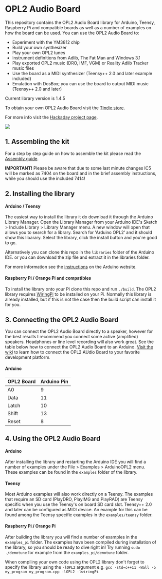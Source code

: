 # OPL2 Audio Board
This repository contains the OPL2 Audio Board library for Arduino, Teensy, Raspberry Pi and compatible boards as well as a number of examples on how the board can be used. You can use the OPL2 Audio Board to:
* Experiment with the YM3812 chip
* Build your own synthesizer
* Play your own OPL2 tunes
* Instrument definitions from Adlib, The Fat Man and Windows 3.1
* Play exported OPL2 music (DRO, IMF, VGM) or Reality Adlib Tracker music files
* Use the board as a MIDI synthesizer (Teensy++ 2.0 and later example included)
* Emulation with DosBox; you can use the board to output MIDI music (Teensy++ 2.0 and later)

Current library version is 1.4.5

To obtain your own OPL2 Audio Board visit the [Tindie store](https://www.tindie.com/products/DhrBaksteen/opl2-audio-board/).

For more info visit the [Hackaday project page](https://hackaday.io/project/18995-opl2-audio-board-for-arduino-raspberry-pi).

![](https://raw.githubusercontent.com/DhrBaksteen/ArduinoOPL2/master/extra/OPL2_board.jpg)


## 1. Assembling the kit
For a step by step guide on how to assemble the kit please read the [Assembly guide](https://github.com/DhrBaksteen/ArduinoOPL2/blob/master/assembling.md).

**IMPORTANT!**
Please be aware that due to some last minute changes IC5 will be marked as 7404 on the board and in the brief assembly instructions, while you should use the included 7414!


## 2. Installing the library
#### Arduino / Teensy
The easiest way to install the library it do download it through the Arduino Library Manager. Open the Library Manager from your Arduino IDE's Sketch > Include Library > Library Manager menu. A new window will open that allows you to search for a library. Search for 'Arduino OPL2' and it should show this libarary. Select the library, click the install button and you're good to go.

Alternatively you can clone this repo in the `libraries` folder of the Arduino IDE. or you can download the zip file and extract it in the libraries folder.

For more information see the [instructions](https://www.arduino.cc/en/Guide/Libraries) on the Arduino website.

#### Raspberry Pi / Orange Pi and compatibles
To install the library onto your Pi clone this repo and run `./build`. The OPL2 library requires [WiringPi](http://wiringpi.com/) to be installed on your Pi. Normally this library is already installed, but if this is not the case then the build script can install it for you.


## 3. Connecting the OPL2 Audio Board
You can connect the OPL2 Audio Board directly to a speaker, however for the best results I recommend you connect some active (amplified) speakers. Headphones or line level recording will also work great. See the table below how to connect the OPL2 Audio Board to an Arduino. [Visit the wiki](https://github.com/DhrBaksteen/ArduinoOPL2/wiki/Connecting) to learn how to connect the OPL2 AUdio Board to your favorite development platform.

#### Arduino
| OPL2 Board | Arduino Pin |
|------------|-------------|
| A0 | 9 |
| Data | 11 |
| Latch | 10 |
| Shift | 13 |
| Reset | 8 |


## 4. Using the OPL2 Audio Board
#### Arduino
After installing the library and restarting the Arduino IDE you will find a number of examples under the File > Examples > ArduinoOPL2 menu. These examples can be found in the `examples` folder of the library.

#### Teensy
Most Arduino examples will also work directly on a Teensy. The examples that require an SD card (PlayDRO, PlayIMG and PlayRAD) are Teensy specific when you use the Teensy's on board SD card slot. Teensy++ 2.0 and later can be configured as MIDI device. An example for this can be found among the Teensy specific examples in the `examples/teensy` folder.

#### Raspberry Pi / Orange Pi
After building the library you will find a number of examples in the `examples_pi` folder. The examples have been compiled during installation of the library, so you should be ready to dive right in! Try running `sudo ./demotune` for example from the `examples_pi/demotune` folder.

When compiling your own code using the OPL2 library don't forget to specify the library using the `-lOPL2` argument e.g. `gcc -std=c++11 -Wall -o my_program my_program.cpp -lOPL2 -lwiringPi`
